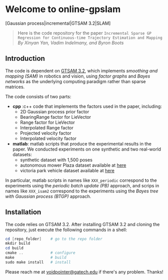 # Welcome to online-gpslam
[Gaussian process|incremental|GTSAM 3.2|SLAM]
>Here is the code repository for the paper `Incremental Sparse GP Regression for Continuous-time Trajectory Estimation and Mapping`  *By Xinyan Yan, Vadim Indelmany, and Byron Boots*

## Introduction
The code is dependent on [GTSAM 3.2](https://collab.cc.gatech.edu/borg/gtsam/), which implements *smoothing and mapping (SAM)* in robotics and vision, using *factor graphs* and *Bayes networks* as the underlying computing paradigm rather than sparse matrices.

The code consists of two parts:
- **cpp** :c++ code that implements the factors used in the paper, including:
	- 2D Gaussian process prior factor
	- BearingRange factor for LieVector
	- Range factor for LieVector
	- Interpolated Range factor
	- Projected velocity factor
	- Interpolated velocity factor
- **matlab**: matlab scripts that produce the experimental results in the paper. We conducted experiments on one synthetic and two real-world datasets:
	- synthetic dataset with 1,500 poses
	- autonomous mower Plaza dataset available at [here](http://www.frc.ri.cmu.edu/projects/emergencyresponse/RangeData/)
	- victoria park vehicle dataset available at [here](http://www-personal.acfr.usyd.edu.au/nebot/victoria_park.htm)
	
In particular, matlab scripts in names like `XXX_periodic` correspond to the experiments using the *periodic batch update (PB)* approach, and scrips in names like `XXX_isam2` correspond to the experiments using the *Bayes tree with Gaussian process (BTGP)* approach.

## Installation
The code relies on GTSAM 3.2. After installing GTSAM 3.2 and cloning the repository, just execute the following commands in a shell:
``` powershell
cd [repo_folder] 	# go to the repo folder
mkdir build      
cd build
cmake ..	  		# configure
make 				# build
sudo make install 	# install
```
Please reach me at <voidpointer@gatech.edu> if there's any problem. Thanks!